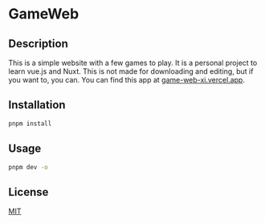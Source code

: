# GameWeb

## Description

This is a simple website with a few games to play. It is a personal project to learn vue.js and Nuxt. This is not made for downloading and editing, but if you want to, you can. You can find this app at [game-web-xi.vercel.app](https://game-web-xi.vercel.app/).

## Installation

```bash
pnpm install
```

## Usage

```bash
pnpm dev -o
```

## License

[MIT](https://choosealicense.com/licenses/mit/)
